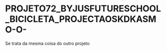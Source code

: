 # PROJETO72_BYJUSFUTURESCHOOL_BICICLETA_PROJECTAOSKDKASMO-O-
Se trata da mesma coisa do outro projeto
